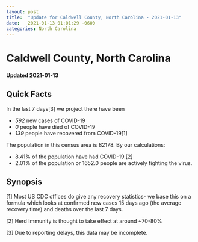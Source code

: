 ```yaml
---
layout: post
title:  "Update for Caldwell County, North Carolina - 2021-01-13"
date:   2021-01-13 01:01:29 -0600
categories: North Carolina
---
```


# Caldwell County, North Carolina
#### Updated 2021-01-13

## Quick Facts

In the last 7 days[3] we project there have been
- *592* new cases of COVID-19
- *0* people have died of COVID-19
- *139* people have recovered from COVID-19[1]

The population in this census area is 82178. By our calculations:
- 8.41% of the population have had COVID-19.[2]
- 2.01% of the population or 1652.0 people are actively fighting the virus.

## Synopsis




[1] Most US CDC offices do give any recovery statistics- we base this on a formula which looks at confirmed new cases
15 days ago (the average recovery time) and deaths over the last 7 days.

[2] Herd Immunity is thought to take effect at around ~70-80%

[3] Due to reporting delays, this data may be incomplete.
 
    